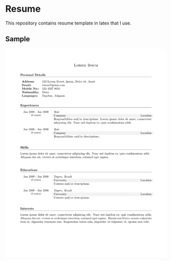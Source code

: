 # Resume
This repository contains resume template in latex that I use.
## Sample
![resume-sample.png](https://raw.githubusercontent.com/IrinThirdwater/resume/master/resume-sample.png)
